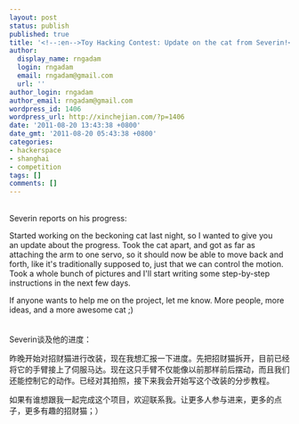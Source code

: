 ```yaml
---
layout: post
status: publish
published: true
title: '<!--:en-->Toy Hacking Contest: Update on the cat from Severin!<!--:--><!--:zh-->玩具改装大赛：Severin招财猫改装的更新！<!--:-->'
author:
  display_name: rngadam
  login: rngadam
  email: rngadam@gmail.com
  url: ''
author_login: rngadam
author_email: rngadam@gmail.com
wordpress_id: 1406
wordpress_url: http://xinchejian.com/?p=1406
date: '2011-08-20 13:43:38 +0800'
date_gmt: '2011-08-20 05:43:38 +0800'
categories:
- hackerspace
- shanghai
- competition
tags: []
comments: []
---
```

<p><!--:en--><br />
Severin reports on his progress:</p>
<p>Started working on the beckoning cat last night, so I wanted to give you<br />
an update about the progress. Took the cat apart, and got as far as attaching the arm to one servo, so it should now be able to move back and forth, like it's traditionally supposed to, just that we can control the motion. Took a whole bunch of pictures and I'll start writing some step-by-step instructions in the next few days.</p>
<p>If anyone wants to help me on the project, let me know. More people, more<br />
ideas, and a more awesome cat ;)<br />
<!--:--><br />
<!--:zh--><br />
Severin谈及他的进度：</p>
<p>昨晚开始对招财猫进行改装，现在我想汇报一下进度。先把招财猫拆开，目前已经将它的手臂接上了伺服马达。现在这只手臂不仅能像以前那样前后摆动，而且我们还能控制它的动作。已经对其拍照，接下来我会开始写这个改装的分步教程。</p>
<p>如果有谁想跟我一起完成这个项目，欢迎联系我。让更多人参与进来，更多的点子，更多有趣的招财猫；）<br />
<!--:--></p>
